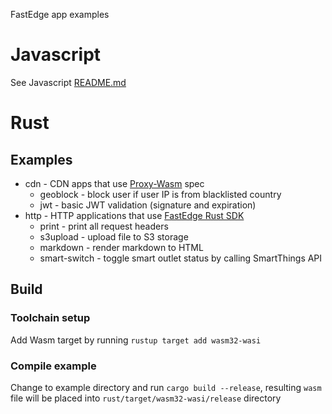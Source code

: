 FastEdge app examples

# Javascript

See Javascript [README.md](./javascript/README.md)

# Rust

## Examples

- cdn - CDN apps that use [Proxy-Wasm](https://github.com/proxy-wasm/spec) spec
  - geoblock - block user if user IP is from blacklisted country
  - jwt - basic JWT validation (signature and expiration)
- http - HTTP applications that use [FastEdge Rust SDK](https://github.com/G-Core/FastEdge-sdk-rust)
  - print - print all request headers
  - s3upload - upload file to S3 storage
  - markdown - render markdown to HTML
  - smart-switch - toggle smart outlet status by calling SmartThings API

## Build

### Toolchain setup

Add Wasm target by running `rustup target add wasm32-wasi`

### Compile example

Change to example directory and run `cargo build --release`, resulting `wasm` file will be placed into `rust/target/wasm32-wasi/release` directory
